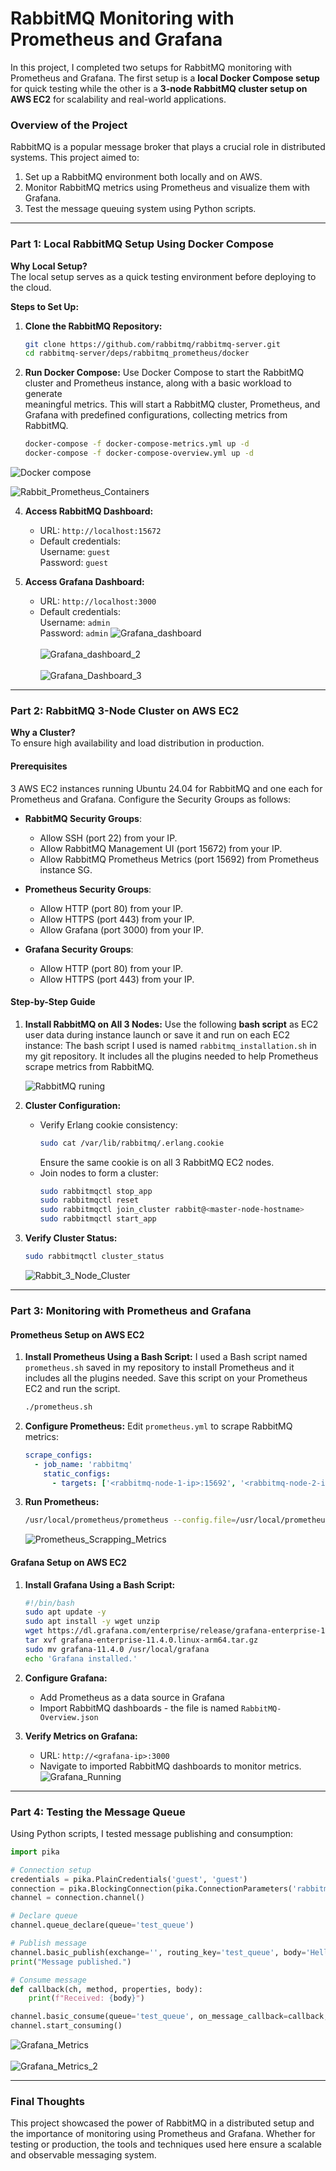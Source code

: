 # RabbitMQ Monitoring with Prometheus and Grafana

In this project, I completed two setups for RabbitMQ monitoring with Prometheus and Grafana. The first setup is a **local Docker Compose setup** for quick testing while the other is a **3-node RabbitMQ cluster setup on AWS EC2** for scalability and real-world applications.

### Overview of the Project

RabbitMQ is a popular message broker that plays a crucial role in distributed systems. This project aimed to:
1. Set up a RabbitMQ environment both locally and on AWS.
2. Monitor RabbitMQ metrics using Prometheus and visualize them with Grafana.
3. Test the message queuing system using Python scripts.

---

### Part 1: Local RabbitMQ Setup Using Docker Compose

**Why Local Setup?**  
The local setup serves as a quick testing environment before deploying to the cloud.

**Steps to Set Up:**

1. **Clone the RabbitMQ Repository:**
   ```bash
   git clone https://github.com/rabbitmq/rabbitmq-server.git
   cd rabbitmq-server/deps/rabbitmq_prometheus/docker
   ```

2. **Run Docker Compose:**
   Use Docker Compose to start the RabbitMQ cluster and Prometheus instance, along with a basic workload to generate       
   meaningful metrics. This will start a RabbitMQ cluster, Prometheus, and Grafana with predefined configurations, 
   collecting metrics from RabbitMQ.
   ```bash
   docker-compose -f docker-compose-metrics.yml up -d
   docker-compose -f docker-compose-overview.yml up -d
   ```
![Docker compose](https://github.com/Fidelisesq/Cloud-DevOps-Daily-Challenge/blob/main/Day-4/Docker_compose_images/Rabbit-metrics.png)

![Rabbit_Prometheus_Containers](https://github.com/Fidelisesq/Cloud-DevOps-Daily-Challenge/blob/main/Day-4/Docker_compose_images/Rabbit-Prometheus-Grafana-containers.png)

4. **Access RabbitMQ Dashboard:**
   - URL: `http://localhost:15672`
   - Default credentials:  
     Username: `guest`  
     Password: `guest`

5. **Access Grafana Dashboard:**  
   - URL: `http://localhost:3000`  
   - Default credentials:  
     Username: `admin`  
     Password: `admin`
![Grafana_dashboard](https://github.com/Fidelisesq/Cloud-DevOps-Daily-Challenge/blob/main/Day-4/Docker_compose_images/Grafana%20RabbitmQ%20Metric%20dashboard.png)
<br><br>
![Grafana_dashboard_2](https://github.com/Fidelisesq/Cloud-DevOps-Daily-Challenge/blob/main/Day-4/Docker_compose_images/Grafana%20RabbitmQ%20Metric%20dashboard-2.png)
<br><br>
![Grafana_Dashboard_3](https://github.com/Fidelisesq/Cloud-DevOps-Daily-Challenge/blob/main/Day-4/Docker_compose_images/Grafana%20RabbitmQ%20Metric%20dashboard-3.png)
---

### Part 2: RabbitMQ 3-Node Cluster on AWS EC2

**Why a Cluster?**  
To ensure high availability and load distribution in production.

#### Prerequisites
3 AWS EC2 instances running Ubuntu 24.04 for RabbitMQ and one each for Prometheus and Grafana. Configure the Security Groups as follows:

- **RabbitMQ Security Groups**:
  - Allow SSH (port 22) from your IP.
  - Allow RabbitMQ Management UI (port 15672) from your IP.
  - Allow RabbitMQ Prometheus Metrics (port 15692) from Prometheus instance SG.

- **Prometheus Security Groups**:
  - Allow HTTP (port 80) from your IP.
  - Allow HTTPS (port 443) from your IP.
  - Allow Grafana (port 3000) from your IP.

- **Grafana Security Groups**:
  - Allow HTTP (port 80) from your IP.
  - Allow HTTPS (port 443) from your IP.


#### Step-by-Step Guide

1. **Install RabbitMQ on All 3 Nodes:**
   Use the following **bash script** as EC2 user data during instance launch or save it and run on each EC2 instance:
   The bash script I used is named `rabbitmq_installation.sh` in my git repository. It includes all the plugins needed to help Prometheus scrape metrics from RabbitMQ.

   ![RabbitMQ runing](https://github.com/Fidelisesq/Cloud-DevOps-Daily-Challenge/blob/main/Day-4/3-Node%20AWS%20Setup%20Images/rabbitmq-running-1.png)

3. **Cluster Configuration:**
   - Verify Erlang cookie consistency:
     ```bash
     sudo cat /var/lib/rabbitmq/.erlang.cookie
     ```
     Ensure the same cookie is on all 3 RabbitMQ EC2 nodes.
   - Join nodes to form a cluster:
     ```bash
     sudo rabbitmqctl stop_app
     sudo rabbitmqctl reset
     sudo rabbitmqctl join_cluster rabbit@<master-node-hostname>
     sudo rabbitmqctl start_app
     ```

4. **Verify Cluster Status:**
   ```bash
   sudo rabbitmqctl cluster_status
   ```
   ![Rabbit_3_Node_Cluster](https://github.com/Fidelisesq/Cloud-DevOps-Daily-Challenge/blob/main/Day-4/3-Node%20AWS%20Setup%20Images/rabbit_cluster_3_nodes.png)

---

### Part 3: Monitoring with Prometheus and Grafana

#### Prometheus Setup on AWS EC2

1. **Install Prometheus Using a Bash Script:**
   I used a Bash script named `prometheus.sh` saved in my repository to install Prometheus and it includes all the plugins needed. Save this script on your Prometheus EC2 and run the script.
   ```bash
   ./prometheus.sh
   ```

3. **Configure Prometheus:**
   Edit `prometheus.yml` to scrape RabbitMQ metrics:
   ```yaml
   scrape_configs:
     - job_name: 'rabbitmq'
       static_configs:
         - targets: ['<rabbitmq-node-1-ip>:15692', '<rabbitmq-node-2-ip>:15692', '<rabbitmq-node-3-ip>:15692']
   ```

4. **Run Prometheus:**
   ```bash
   /usr/local/prometheus/prometheus --config.file=/usr/local/prometheus/prometheus.yml
   ```
   ![Prometheus_Scrapping_Metrics](https://github.com/Fidelisesq/Cloud-DevOps-Daily-Challenge/blob/main/Day-4/3-Node%20AWS%20Setup%20Images/Prometheus%20scapping%20metrics.png)

#### Grafana Setup on AWS EC2

1. **Install Grafana Using a Bash Script:**
   ```bash
   #!/bin/bash
   sudo apt update -y
   sudo apt install -y wget unzip
   wget https://dl.grafana.com/enterprise/release/grafana-enterprise-11.4.0.linux-arm64.tar.gz
   tar xvf grafana-enterprise-11.4.0.linux-arm64.tar.gz
   sudo mv grafana-11.4.0 /usr/local/grafana
   echo 'Grafana installed.'
   ```

2. **Configure Grafana:**
   - Add Prometheus as a data source in Grafana
   - Import RabbitMQ dashboards - the file is named `RabbitMQ-Overview.json`

3. **Verify Metrics on Grafana:**
   - URL: `http://<grafana-ip>:3000`
   - Navigate to imported RabbitMQ dashboards to monitor metrics.
     ![Grafana_Running](https://github.com/Fidelisesq/Cloud-DevOps-Daily-Challenge/blob/main/Day-4/3-Node%20AWS%20Setup%20Images/graphana-running.png)
---

### Part 4: Testing the Message Queue

Using Python scripts, I tested message publishing and consumption:

```python
import pika

# Connection setup
credentials = pika.PlainCredentials('guest', 'guest')
connection = pika.BlockingConnection(pika.ConnectionParameters('rabbitmq-node-ip', credentials=credentials))
channel = connection.channel()

# Declare queue
channel.queue_declare(queue='test_queue')

# Publish message
channel.basic_publish(exchange='', routing_key='test_queue', body='Hello RabbitMQ!')
print("Message published.")

# Consume message
def callback(ch, method, properties, body):
    print(f"Received: {body}")

channel.basic_consume(queue='test_queue', on_message_callback=callback, auto_ack=True)
channel.start_consuming()
```
![Grafana_Metrics](https://github.com/Fidelisesq/Cloud-DevOps-Daily-Challenge/blob/main/Day-4/3-Node%20AWS%20Setup%20Images/grafana.png)
<br><br>
![Grafana_Metrics_2](https://github.com/Fidelisesq/Cloud-DevOps-Daily-Challenge/blob/main/Day-4/3-Node%20AWS%20Setup%20Images/grafana-2.png)

---

### Final Thoughts

This project showcased the power of RabbitMQ in a distributed setup and the importance of monitoring using Prometheus and Grafana. Whether for testing or production, the tools and techniques used here ensure a scalable and observable messaging system.
